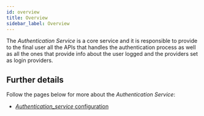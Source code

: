 ```yaml
---
id: overview
title: Overview
sidebar_label: Overview
---
```

The _Authentication Service_ is a core service and it is responsible to provide to the final user all the APIs that handles the authentication process as well as all the ones that provide info about the user logged and the providers set as login providers.

## Further details

Follow the pages below for more about the _Authentication Service_:

- [_Authentication_service_ configuration](configuration.md)

